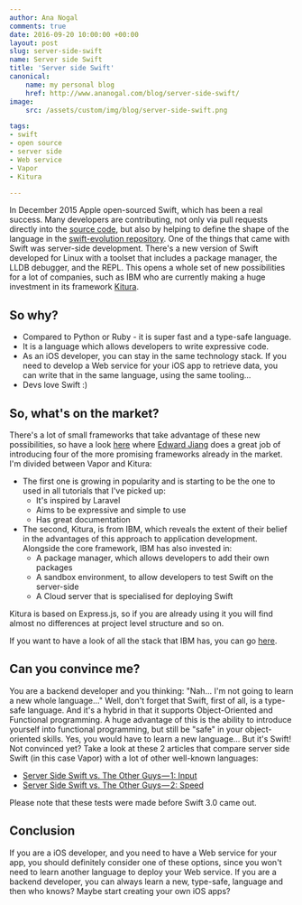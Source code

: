 ```yaml
---
author: Ana Nogal
comments: true
date: 2016-09-20 10:00:00 +00:00
layout: post
slug: server-side-swift
name: Server side Swift
title: 'Server side Swift'
canonical:
    name: my personal blog
    href: http://www.ananogal.com/blog/server-side-swift/
image:
    src: /assets/custom/img/blog/server-side-swift.png

tags:
- swift
- open source
- server side
- Web service
- Vapor
- Kitura

---
```


In December 2015 Apple open-sourced Swift, which has been a real success. Many developers are contributing, not only via pull requests directly into the [source code](https://github.com/apple/swift), but also by helping to define the shape of the language in the [swift-evolution repository](https://github.com/apple/swift-evolution/tree/master/proposals).
One of the things that came with Swift was server-side development. There's a new version of Swift developed for Linux with a toolset that includes a package manager, the LLDB debugger, and the REPL. This opens a whole set of new possibilities for a lot of companies, such as IBM who are currently making a huge investment in its framework [Kitura](https://github.com/IBM-Swift/Kitura).

## So why?

- Compared to Python or Ruby - it is super fast and a type-safe language.
- It is a language which allows developers to write expressive code.
- As an iOS developer, you can stay in the same technology stack. If you need to develop a Web service for your iOS app to retrieve data, you can write that in the same language, using the same tooling...
- Devs love Swift :)

## So, what's on the market?

There's a lot of small frameworks that take advantage of these new possibilities, so have a look [here](https://stormpath.com/blog/swift-on-the-server-today) where [Edward Jiang](https://twitter.com/edwardstarcraft) does a great job of introducing four of the more promising frameworks already in the market. I'm divided between Vapor and Kitura:

- The first one is growing in popularity and is starting to be the one to used in all tutorials that I've picked up:
    - It's inspired by Laravel
    - Aims to be expressive and simple to use
    - Has great documentation
- The second, Kitura, is from IBM, which reveals the extent of their belief in the advantages of this approach to application development. Alongside the core framework, IBM has also invested in:
    - A package manager, which allows developers to add their own packages
    - A sandbox environment, to allow developers to test Swift on the server-side
    - A Cloud server that is specialised for deploying Swift

Kitura is based on Express.js, so if you are already using it you will find almost no differences at project level structure and so on.

If you want to have a look of all the stack that IBM has, you can go [here](https://developer.ibm.com/swift/).

## Can you convince me?

You are a backend developer and you thinking: "Nah... I'm not going to learn a new whole language..."
Well, don't forget that Swift, first of all, is a type-safe language. And it's a hybrid in that it supports Object-Oriented and Functional programming. A huge advantage of this is the ability to introduce yourself into functional programming, but still be "safe" in your object-oriented skills.
Yes, you would have to learn a new language... But it's Swift!
Not convinced yet? Take a look at these 2 articles that compare server side Swift (in this case Vapor) with a lot of other well-known languages:

- [Server Side Swift vs. The Other Guys — 1: Input](https://medium.com/@codevapor/server-side-swift-vs-the-other-guys-1-input-ec48d7be37b7)  
- [Server Side Swift vs. The Other Guys — 2: Speed](https://medium.com/@codevapor/server-side-swift-vs-the-other-guys-2-speed-ca65b2f79505)

Please note that these tests were made before Swift 3.0 came out.

## Conclusion

If you are a iOS developer, and you need to have a Web service for your app, you should definitely consider one of these options, since you won't need to learn another language to deploy your Web service. If you are a backend developer, you can always learn a new, type-safe, language and then who knows? Maybe start creating your own iOS apps?
